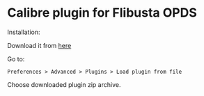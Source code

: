 Calibre plugin for Flibusta OPDS
================================

Installation:

Download it from [here](https://github.com/Zypresse/flibusta-calibre-opds-store/releases/tag/v0.5)

Go to: 

  ```Preferences > Advanced > Plugins > Load plugin from file```
  
Choose downloaded plugin zip archive.
  
